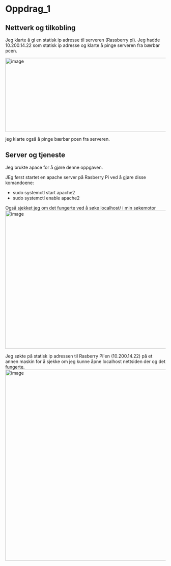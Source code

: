 # Oppdrag_1

## Nettverk og tilkobling
Jeg klarte å gi en statisk ip adresse til serveren (Rassberry pi). Jeg hadde 10.200.14.22 som statisk ip adresse og klarte å pinge serveren fra bærbar pcen.

<img width="850" height="232" alt="image" src="https://github.com/user-attachments/assets/1739540b-daf9-46c8-b4fd-1c51ac97906a" />

jeg klarte også å pinge bærbar pcen fra serveren.  


## Server og tjeneste
Jeg brukte apace for å gjøre denne oppgaven.

JEg først startet en apache server på Rasberry Pi ved å gjøre disse komandoene: 
- sudo systemctl start apache2
- sudo systemctl enable apache2

Også sjekket jeg om det fungerte ved å søke localhost/ i min søkemotor
<img width="805" height="434" alt="image" src="https://github.com/user-attachments/assets/4a4edda7-e845-4771-b625-8f77fd1ea72e" />

Jeg søkte på statisk ip adressen til Rasberry Pi'en (10.200.14.22) på et annen maskin for å sjekke om jeg kunne åpne localhost nettsiden der og det fungerte.
<img width="800" height="600" alt="image" src="https://github.com/user-attachments/assets/dc1fc750-e203-442e-a8f6-37eefaf5df4b" />


